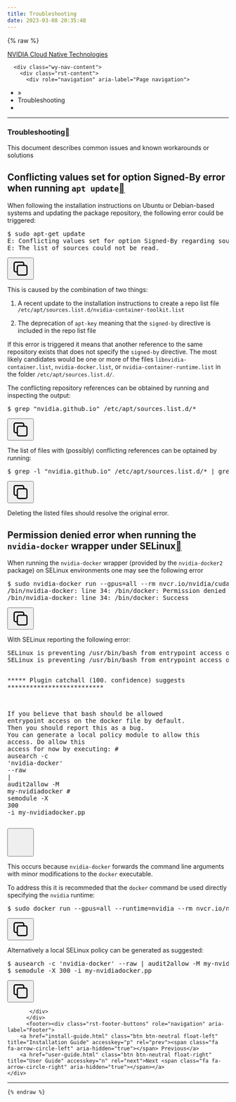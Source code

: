 ```yaml
---
title: Troubleshooting
date: 2023-03-08 20:35:48
---
```


{% raw %}


 <section data-toggle="wy-nav-shift" class="wy-nav-content-wrap"><nav class="wy-nav-top" aria-label="Mobile navigation menu">
          <i data-toggle="wy-nav-top" class="fa fa-bars"></i>
          <a href="../contents.html">NVIDIA Cloud Native Technologies</a>
      </nav>

      <div class="wy-nav-content">
        <div class="rst-content">
          <div role="navigation" aria-label="Page navigation">
  <ul class="wy-breadcrumbs">
      <li><a href="../contents.html" class="icon icon-home"></a> »</li>
      <li>Troubleshooting</li>
      <li class="wy-breadcrumbs-aside">
      </li>
  </ul>
  <hr>
</div>
          <div role="main" class="document" itemscope="itemscope" itemtype="http://schema.org/Article">
           <div itemprop="articleBody">
             
  <section id="troubleshooting">
<span id="toolkit-troubleshooting"></span><h1>Troubleshooting<a class="headerlink" href="#troubleshooting" title="Permalink to this heading"></a></h1>
<p>This document describes common issues and known workarounds or solutions</p>
<section id="conflicting-values-set-for-option-signed-by-error-when-running-apt-update">
<h2>Conflicting values set for option Signed-By error when running <code class="docutils literal notranslate"><span class="pre">apt</span> <span class="pre">update</span></code><a class="headerlink" href="#conflicting-values-set-for-option-signed-by-error-when-running-apt-update" title="Permalink to this heading"></a></h2>
<p>When following the installation instructions on Ubuntu or Debian-based systems and updating the package repository, the following error could be triggered:</p>
<div class="highlight-console notranslate"><div class="highlight"><pre id="codecell0"><span></span><span class="gp">$ </span>sudo<span class="w"> </span>apt-get<span class="w"> </span>update
<span class="go">E: Conflicting values set for option Signed-By regarding source https://nvidia.github.io/libnvidia-container/stable/ubuntu18.04/amd64/ /: /usr/share/keyrings/nvidia-container-toolkit-keyring.gpg !=</span>
<span class="go">E: The list of sources could not be read.</span>
</pre><button class="copybtn o-tooltip--left" data-tooltip="Copy" data-clipboard-target="#codecell0">
      <svg xmlns="http://www.w3.org/2000/svg" class="icon icon-tabler icon-tabler-copy" width="44" height="44" viewBox="0 0 24 24" stroke-width="1.5" stroke="#000000" fill="none" stroke-linecap="round" stroke-linejoin="round">
  <title>Copy to clipboard</title>
  <path stroke="none" d="M0 0h24v24H0z" fill="none"></path>
  <rect x="8" y="8" width="12" height="12" rx="2"></rect>
  <path d="M16 8v-2a2 2 0 0 0 -2 -2h-8a2 2 0 0 0 -2 2v8a2 2 0 0 0 2 2h2"></path>
</svg>
    </button></div>
</div>
<p>This is caused by the combination of two things:</p>
<ol class="arabic simple">
<li><p>A recent update to the installation instructions to create a repo list file <code class="docutils literal notranslate"><span class="pre">/etc/apt/sources.list.d/nvidia-container-toolkit.list</span></code></p></li>
<li><p>The deprecation of <code class="docutils literal notranslate"><span class="pre">apt-key</span></code> meaning that the <code class="docutils literal notranslate"><span class="pre">signed-by</span></code> directive is included in the repo list file</p></li>
</ol>
<p>If this error is triggered it means that another reference to the same repository exists that does not specify the <code class="docutils literal notranslate"><span class="pre">signed-by</span></code> directive.
The most likely candidates would be one or more of the files <code class="docutils literal notranslate"><span class="pre">libnvidia-container.list</span></code>, <code class="docutils literal notranslate"><span class="pre">nvidia-docker.list</span></code>, or <code class="docutils literal notranslate"><span class="pre">nvidia-container-runtime.list</span></code> in the
folder <code class="docutils literal notranslate"><span class="pre">/etc/apt/sources.list.d/</span></code>.</p>
<p>The conflicting repository references can be obtained by running and inspecting the output:</p>
<div class="highlight-console notranslate"><div class="highlight"><pre id="codecell1"><span></span><span class="gp">$ </span>grep<span class="w"> </span><span class="s2">"nvidia.github.io"</span><span class="w"> </span>/etc/apt/sources.list.d/*
</pre><button class="copybtn o-tooltip--left" data-tooltip="Copy" data-clipboard-target="#codecell1">
      <svg xmlns="http://www.w3.org/2000/svg" class="icon icon-tabler icon-tabler-copy" width="44" height="44" viewBox="0 0 24 24" stroke-width="1.5" stroke="#000000" fill="none" stroke-linecap="round" stroke-linejoin="round">
  <title>Copy to clipboard</title>
  <path stroke="none" d="M0 0h24v24H0z" fill="none"></path>
  <rect x="8" y="8" width="12" height="12" rx="2"></rect>
  <path d="M16 8v-2a2 2 0 0 0 -2 -2h-8a2 2 0 0 0 -2 2v8a2 2 0 0 0 2 2h2"></path>
</svg>
    </button></div>
</div>
<p>The list of files with (possibly)  conflicting references can be optained by running:</p>
<div class="highlight-console notranslate"><div class="highlight"><pre id="codecell2"><span></span><span class="gp">$ </span>grep<span class="w"> </span>-l<span class="w"> </span><span class="s2">"nvidia.github.io"</span><span class="w"> </span>/etc/apt/sources.list.d/*<span class="w"> </span><span class="p">|</span><span class="w"> </span>grep<span class="w"> </span>-vE<span class="w"> </span><span class="s2">"/nvidia-container-toolkit.list\$"</span>
</pre><button class="copybtn o-tooltip--left" data-tooltip="Copy" data-clipboard-target="#codecell2">
      <svg xmlns="http://www.w3.org/2000/svg" class="icon icon-tabler icon-tabler-copy" width="44" height="44" viewBox="0 0 24 24" stroke-width="1.5" stroke="#000000" fill="none" stroke-linecap="round" stroke-linejoin="round">
  <title>Copy to clipboard</title>
  <path stroke="none" d="M0 0h24v24H0z" fill="none"></path>
  <rect x="8" y="8" width="12" height="12" rx="2"></rect>
  <path d="M16 8v-2a2 2 0 0 0 -2 -2h-8a2 2 0 0 0 -2 2v8a2 2 0 0 0 2 2h2"></path>
</svg>
    </button></div>
</div>
<p>Deleting the listed files should resolve the original error.</p>
</section>
<section id="permission-denied-error-when-running-the-nvidia-docker-wrapper-under-selinux">
<h2>Permission denied error when running the <code class="docutils literal notranslate"><span class="pre">nvidia-docker</span></code> wrapper under SELinux<a class="headerlink" href="#permission-denied-error-when-running-the-nvidia-docker-wrapper-under-selinux" title="Permalink to this heading"></a></h2>
<p>When running the <code class="docutils literal notranslate"><span class="pre">nvidia-docker</span></code> wrapper (provided by the <code class="docutils literal notranslate"><span class="pre">nvidia-docker2</span></code> package) on SELinux environments
one may see the following error</p>
<div class="highlight-console notranslate"><div class="highlight"><pre id="codecell3"><span></span><span class="gp">$ </span>sudo<span class="w"> </span>nvidia-docker<span class="w"> </span>run<span class="w"> </span>--gpus<span class="o">=</span>all<span class="w"> </span>--rm<span class="w"> </span>nvcr.io/nvidia/cuda:11.6.2-base-ubuntu20.04<span class="w"> </span>nvidia-smi
<span class="go">/bin/nvidia-docker: line 34: /bin/docker: Permission denied</span>
<span class="go">/bin/nvidia-docker: line 34: /bin/docker: Success</span>
</pre><button class="copybtn o-tooltip--left" data-tooltip="Copy" data-clipboard-target="#codecell3">
      <svg xmlns="http://www.w3.org/2000/svg" class="icon icon-tabler icon-tabler-copy" width="44" height="44" viewBox="0 0 24 24" stroke-width="1.5" stroke="#000000" fill="none" stroke-linecap="round" stroke-linejoin="round">
  <title>Copy to clipboard</title>
  <path stroke="none" d="M0 0h24v24H0z" fill="none"></path>
  <rect x="8" y="8" width="12" height="12" rx="2"></rect>
  <path d="M16 8v-2a2 2 0 0 0 -2 -2h-8a2 2 0 0 0 -2 2v8a2 2 0 0 0 2 2h2"></path>
</svg>
    </button></div>
</div>
<p>With SELinux reporting the following error:</p>
<div class="highlight-console notranslate"><div class="highlight"><pre id="codecell4"><span></span><span class="go">SELinux is preventing /usr/bin/bash from entrypoint access on the file /usr/bin/docker. For complete SELinux messages run: sealert -l 43932883-bf2e-4e4e-800a-80584c62c218</span>
<span class="go">SELinux is preventing /usr/bin/bash from entrypoint access on the file /usr/bin/docker.</span>

<span class="go">*****  Plugin catchall (100. confidence) suggests   **************************</span>

<span class="go">If you believe that bash should be allowed entrypoint access on the docker file by default.</span>
<span class="go">Then you should report this as a bug.</span>
<span class="go">You can generate a local policy module to allow this access.</span>
<span class="go">Do</span>
<span class="go">allow this access for now by executing:</span>
<span class="gp"># </span>ausearch<span class="w"> </span>-c<span class="w"> </span><span class="s1">'nvidia-docker'</span><span class="w"> </span>--raw<span class="w"> </span><span class="p">|</span><span class="w"> </span>audit2allow<span class="w"> </span>-M<span class="w"> </span>my-nvidiadocker
<span class="gp"># </span>semodule<span class="w"> </span>-X<span class="w"> </span><span class="m">300</span><span class="w"> </span>-i<span class="w"> </span>my-nvidiadocker.pp
</pre><button class="copybtn o-tooltip--left" data-tooltip="Copy" data-clipboard-target="#codecell4">
      <svg xmlns="http://www.w3.org/2000/svg" class="icon icon-tabler icon-tabler-copy" width="44" height="44" viewBox="0 0 24 24" stroke-width="1.5" stroke="#000000" fill="none" stroke-linecap="round" stroke-linejoin="round">
  <title>Copy to clipboard</title>
  <path stroke="none" d="M0 0h24v24H0z" fill="none"></path>
  <rect x="8" y="8" width="12" height="12" rx="2"></rect>
  <path d="M16 8v-2a2 2 0 0 0 -2 -2h-8a2 2 0 0 0 -2 2v8a2 2 0 0 0 2 2h2"></path>
</svg>
    </button></div>
</div>
<p>This occurs because <code class="docutils literal notranslate"><span class="pre">nvidia-docker</span></code> forwards the command line arguments with minor modifications to the <code class="docutils literal notranslate"><span class="pre">docker</span></code> executable.</p>
<p>To address this it is recommeded that the <code class="docutils literal notranslate"><span class="pre">docker</span></code> command be used directly specifying the <code class="docutils literal notranslate"><span class="pre">nvidia</span></code> runtime:</p>
<div class="highlight-console notranslate"><div class="highlight"><pre id="codecell5"><span></span><span class="gp">$ </span>sudo<span class="w"> </span>docker<span class="w"> </span>run<span class="w"> </span>--gpus<span class="o">=</span>all<span class="w"> </span>--runtime<span class="o">=</span>nvidia<span class="w"> </span>--rm<span class="w"> </span>nvcr.io/nvidia/cuda:11.6.2-base-ubuntu20.04<span class="w"> </span>nvidia-smi
</pre><button class="copybtn o-tooltip--left" data-tooltip="Copy" data-clipboard-target="#codecell5">
      <svg xmlns="http://www.w3.org/2000/svg" class="icon icon-tabler icon-tabler-copy" width="44" height="44" viewBox="0 0 24 24" stroke-width="1.5" stroke="#000000" fill="none" stroke-linecap="round" stroke-linejoin="round">
  <title>Copy to clipboard</title>
  <path stroke="none" d="M0 0h24v24H0z" fill="none"></path>
  <rect x="8" y="8" width="12" height="12" rx="2"></rect>
  <path d="M16 8v-2a2 2 0 0 0 -2 -2h-8a2 2 0 0 0 -2 2v8a2 2 0 0 0 2 2h2"></path>
</svg>
    </button></div>
</div>
<p>Alternatively a local SELinux policy can be generated as suggested:</p>
<div class="highlight-console notranslate"><div class="highlight"><pre id="codecell6"><span></span><span class="gp">$ </span>ausearch<span class="w"> </span>-c<span class="w"> </span><span class="s1">'nvidia-docker'</span><span class="w"> </span>--raw<span class="w"> </span><span class="p">|</span><span class="w"> </span>audit2allow<span class="w"> </span>-M<span class="w"> </span>my-nvidiadocker
<span class="gp">$ </span>semodule<span class="w"> </span>-X<span class="w"> </span><span class="m">300</span><span class="w"> </span>-i<span class="w"> </span>my-nvidiadocker.pp
</pre><button class="copybtn o-tooltip--left" data-tooltip="Copy" data-clipboard-target="#codecell6">
      <svg xmlns="http://www.w3.org/2000/svg" class="icon icon-tabler icon-tabler-copy" width="44" height="44" viewBox="0 0 24 24" stroke-width="1.5" stroke="#000000" fill="none" stroke-linecap="round" stroke-linejoin="round">
  <title>Copy to clipboard</title>
  <path stroke="none" d="M0 0h24v24H0z" fill="none"></path>
  <rect x="8" y="8" width="12" height="12" rx="2"></rect>
  <path d="M16 8v-2a2 2 0 0 0 -2 -2h-8a2 2 0 0 0 -2 2v8a2 2 0 0 0 2 2h2"></path>
</svg>
    </button></div>
</div>
</section>
</section>


           </div>
          </div>
          <footer><div class="rst-footer-buttons" role="navigation" aria-label="Footer">
        <a href="install-guide.html" class="btn btn-neutral float-left" title="Installation Guide" accesskey="p" rel="prev"><span class="fa fa-arrow-circle-left" aria-hidden="true"></span> Previous</a>
        <a href="user-guide.html" class="btn btn-neutral float-right" title="User Guide" accesskey="n" rel="next">Next <span class="fa fa-arrow-circle-right" aria-hidden="true"></span></a>
    </div>

  <hr>

  
   

</footer>
        </div>
      </div>
    </section>
    
	
	
	{% endraw %}
